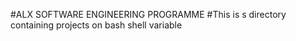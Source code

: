 #ALX SOFTWARE ENGINEERING PROGRAMME
#This is s directory containing projects on bash shell variable
